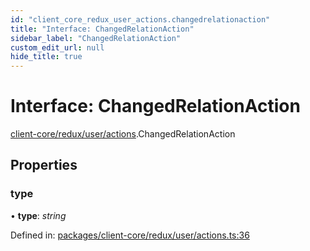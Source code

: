 ```yaml
---
id: "client_core_redux_user_actions.changedrelationaction"
title: "Interface: ChangedRelationAction"
sidebar_label: "ChangedRelationAction"
custom_edit_url: null
hide_title: true
---
```


# Interface: ChangedRelationAction

[client-core/redux/user/actions](../modules/client_core_redux_user_actions.md).ChangedRelationAction

## Properties

### type

• **type**: *string*

Defined in: [packages/client-core/redux/user/actions.ts:36](https://github.com/xr3ngine/xr3ngine/blob/9d253dc38/packages/client-core/redux/user/actions.ts#L36)
